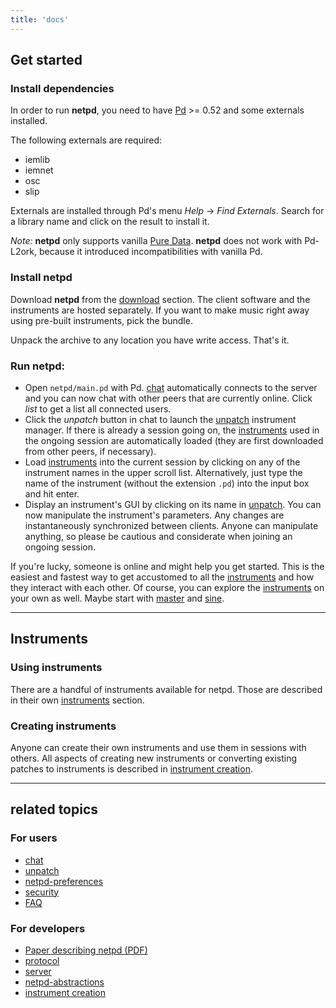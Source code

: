 ```yaml
---
title: 'docs'
---
```


## Get started

### Install dependencies
In order to run **netpd**, you need to have [Pd](http://msp.ucsd.edu/software.html) >= 0.52
and some externals installed.

The following externals are required:
- iemlib
- iemnet
- osc
- slip

Externals are installed through Pd's menu *Help* → *Find Externals*. Search for a
library name and click on the result to install it.

*Note:* **netpd** only supports vanilla [Pure Data](http://msp.ucsd.edu/software.html).
**netpd** does not work with Pd-L2ork, because it introduced incompatibilities with vanilla Pd.

### Install netpd
Download **netpd** from the [download](../download) section. The client software and the
instruments are hosted separately. If you want to make music right away using pre-built
instruments, pick the bundle.

Unpack the archive to any location you have write access. That's it.

### Run netpd:
- Open `netpd/main.pd` with Pd.
  [chat](/docs/chat) automatically connects to the server and you can
  now chat with other peers that are currently online.
  Click *list* to get a list all connected users.
- Click the *unpatch* button in chat to launch
  the [unpatch](../docs/unpatch) instrument manager. If there is already a
  session going on, the [instruments](../instruments) used in the ongoing
  session are automatically loaded (they are first downloaded from other peers,
  if necessary).
- Load [instruments](../instruments) into the current session by clicking on
  any of the instrument names in the upper scroll list.
  Alternatively, just type the name of the instrument (without the
  extension `.pd`) into the input box and hit enter.
- Display an instrument's GUI by clicking on its name in [unpatch](../docs/unpatch).
  You can now manipulate the instrument's parameters. Any changes are instantaneously
  synchronized between clients. Anyone can manipulate anything, so please be
  cautious and considerate when joining an ongoing session.

If you're lucky, someone is online and might help you get started. This is the easiest
and fastest way to get accustomed to all the [instruments](../instruments) and how they
interact with each other. Of course, you can explore the [instruments](../instruments)
on your own as well. Maybe start with [master](../instruments/master) and
[sine](../instruments/sine).

------------------------

## Instruments

### Using instruments

There are a handful of instruments available for netpd. Those are described
in their own [instruments](../instruments) section.

### Creating instruments

Anyone can create their own instruments and use them in sessions with others.
All aspects of creating new instruments or converting existing patches
to instruments is described in [instrument creation](instrument-creation).

------------------------

## related topics

### For users
- [chat](chat)
- [unpatch](unpatch)
- [netpd-preferences](netpd-preferences)
- [security](security)
- [FAQ](faq)

### For developers
- [Paper describing netpd (PDF)](netpd-lac2013-paper.pdf)
- [protocol](protocol)
- [server](server)
- [netpd-abstractions](netpd-abstractions)
- [instrument creation](instrument-creation)


